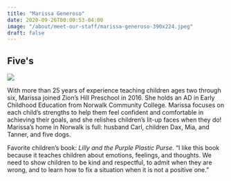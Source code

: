 ```yaml
---
title: "Marissa Generoso"
date: 2020-09-26T00:00:53-04:00
image: "/about/meet-our-staff/marissa-generoso-390x224.jpeg"
draft: false
---
```


## Five's

![](/about/meet-our-staff/marissa-generoso-150x150.jpeg)

With more than 25 years of experience teaching children ages two through six, Marissa joined Zion’s Hill Preschool in 2016. She holds an AD in Early Childhood Education from Norwalk Community College. Marissa focuses on each child’s strengths to help them feel confident and comfortable in achieving their goals, and she relishes children’s lit-up faces when they do! Marissa’s home in Norwalk is full: husband Carl, children Dax, Mia, and Tanner, and five dogs.

Favorite children’s book: *Lilly and the Purple Plastic Purse*. “I like this book because it teaches children about emotions, feelings, and thoughts. We need to show children to be kind and respectful, to admit when they are wrong, and to learn how to fix a situation when it is not a positive one.”
